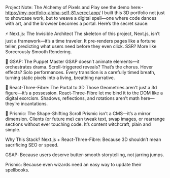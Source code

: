 Project Note: The Alchemy of Pixels and Play
see the demo here:- https://my-portfolio-alpha-self-81.vercel.app/
I built this 3D portfolio not just to showcase work, but to weave a digital spell—one where code dances with art, and the browser becomes a portal. Here’s the secret sauce:

⚡ Next.js: The Invisible Architect
The skeleton of this project, Next.js, isn’t just a framework—it’s a time traveler. It pre-renders pages like a fortune teller, predicting what users need before they even click. SSR? More like Sorcerously Smooth Rendering.

🎪 GSAP: The Puppet Master
GSAP doesn’t animate elements—it orchestrates drama. Scroll-triggered reveals? That’s the chorus. Hover effects? Solo performances. Every transition is a carefully timed breath, turning static pixels into a living, breathing narrative.

👾 React-Three-Fibre: The Portal to 3D
Those Geometries aren't just a 3d figure—it’s a possession. React-Three-Fibre let me bind it to the DOM like a digital exorcism. Shadows, reflections, and rotations aren’t math here—they’re incantations.

📜 Prismic: The Shape-Shifting Scroll
Prismic isn’t a CMS—it’s a mirror dimension. Clients (or future me) can tweak text, swap images, or rearrange sections without ever touching code. It’s content witchcraft, plain and simple.

Why This Stack?
Next.js + React-Three-Fibre: Because 3D shouldn’t mean sacrificing SEO or speed.

GSAP: Because users deserve butter-smooth storytelling, not jarring jumps.

Prismic: Because even wizards need an easy way to update their spellbooks.

